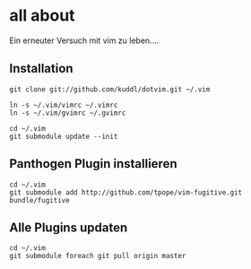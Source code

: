 # all about

Ein erneuter Versuch mit vim zu leben....

## Installation
    git clone git://github.com/kuddl/dotvim.git ~/.vim

    ln -s ~/.vim/vimrc ~/.vimrc
    ln -s ~/.vim/gvimrc ~/.gvimrc

    cd ~/.vim
    git submodule update --init

## Panthogen Plugin installieren
    cd ~/.vim
    git submodule add http://github.com/tpope/vim-fugitive.git bundle/fugitive

## Alle Plugins updaten
    cd ~/.vim
    git submodule foreach git pull origin master